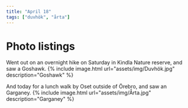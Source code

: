 ```yaml
---
title: "April 18"
tags: ["duvhök", "årta"]
---
```

# Photo listings
Went out on an overnight hike on Saturday in Kindla Nature reserve, and saw a Goshawk.
{% include image.html url="assets/img/Duvhök.jpg" description="Goshawk" %}

And today for a lunch walk by Oset outside of Örebro, and saw an Garganey.
{% include image.html url="assets/img/Årta.jpg" description="Garganey" %}
